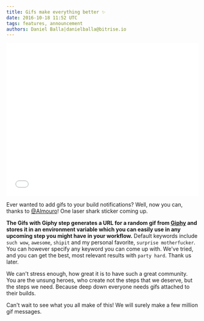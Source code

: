 ```yaml
---
title: Gifs make everything better ✨
date: 2016-10-18 11:52 UTC
tags: features, announcement
authors: Daniel Balla|danielballa@bitrise.io
---
```


<iframe src="//giphy.com/embed/3o85xHfFDaq9ltGCOI" width="100%" height="400" frameBorder="0" class="giphy-embed" allowFullScreen></iframe>

Ever wanted to add gifs to your build notifications? Well, now you can, thanks to [@Almouro](https://github.com/Almouro)! One laser shark sticker coming up.

**The Gifs with Giphy step generates a URL for a random gif from [Giphy](http://giphy.com) and stores it in an environment variable which you can easily use in any upcoming step you might have in your workflow.** Default keywords include `such wow`, `awesome`, `shipit` and my personal favorite, `surprise motherfucker`. You can however specify any keyword you can come up with. We've tried, and you can get the best, most relevant results with `party hard`. Thank us later.

We can't stress enough, how great it is to have such a great community. You are the unsung heroes, who create not the steps that we deserve, but the steps we need. Because deep down everyone needs gifs attached to their builds.

Can't wait to see what you all make of this! We will surely make a few million gif messages.

